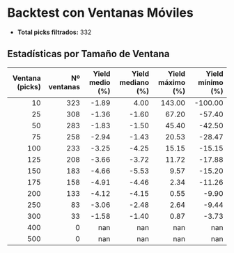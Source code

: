 # Backtest con Ventanas Móviles

- **Total picks filtrados:** 332

## Estadísticas por Tamaño de Ventana

| Ventana (picks) | Nº ventanas | Yield medio (%) | Yield mediano (%) | Yield máximo (%) | Yield mínimo (%) |
|---------------:|------------:|----------------:|------------------:|-----------------:|-----------------:|
|              10 |          323 |           -1.89 |              4.00 |          143.00 |         -100.00 |
|              25 |          308 |           -1.36 |             -1.60 |           67.20 |          -57.40 |
|              50 |          283 |           -1.83 |             -1.50 |           45.40 |          -42.50 |
|              75 |          258 |           -2.94 |             -1.43 |           20.53 |          -28.47 |
|             100 |          233 |           -3.25 |             -4.25 |           15.15 |          -15.15 |
|             125 |          208 |           -3.66 |             -3.72 |           11.72 |          -17.88 |
|             150 |          183 |           -4.66 |             -5.53 |            9.57 |          -15.20 |
|             175 |          158 |           -4.91 |             -4.46 |            2.34 |          -11.26 |
|             200 |          133 |           -4.12 |             -4.15 |            0.55 |           -9.90 |
|             250 |           83 |           -3.06 |             -2.48 |            2.64 |           -9.44 |
|             300 |           33 |           -1.58 |             -1.40 |            0.87 |           -3.73 |
|             400 |            0 |             nan |               nan |             nan |             nan |
|             500 |            0 |             nan |               nan |             nan |             nan |